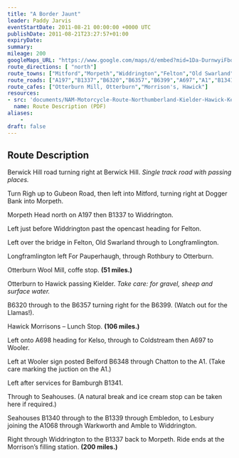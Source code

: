 ```yaml
---
title: "A Border Jaunt"
leader: Paddy Jarvis
eventStartDate: 2011-08-21 00:00:00 +0000 UTC
publishDate: 2011-08-21T23:27:57+01:00
expiryDate:
summary:
mileage: 200
googleMaps_URL: "https://www.google.com/maps/d/embed?mid=1Da-DurnwyiFbo4xx7JLcpCKQ3yaj5prF"
route_directions: [ "north"]
route_towns: ["Mitford","Morpeth","Widdrington","Felton","Old Swarland","Longframlington","Pauperhaugh","Rothbury","Otterburn","Hawick","Kielder","Kelso","Coldstream","Wooler","Belford","Chatton","Bamburgh","Seahouses","Embleton","Lesbury","Warkworth"]
route_roads: ["A197","B1337","B6320","B6357","B6399","A697","A1","B1341","B1340","B1339","A1068"]
route_cafes: ["Otterburn Mill, Otterburn","Morrison's, Hawick"]
resources:
- src: 'documents/NAM-Motorcycle-Route-Northumberland-Kielder-Hawick-Kelso-Wooler-Seahouses.pdf'
  name: Route Description (PDF)
aliases:
    - 
draft: false
---
```


## Route Description

Berwick Hill road turning right at Berwick Hill. *Single track road with passing places.* 

Turn Righ up to Gubeon Road, then left into Mitford, turning right at Dogger Bank
into Morpeth.

Morpeth Head north on A197 then B1337 to Widdrington.

Left just before Widdrington past the opencast heading for Felton.

Left over the bridge in Felton, Old Swarland through to Longframlington.

Longframlington left For Pauperhaugh, through Rothbury to Otterburn.

Otterburn Wool Mill, coffe stop. **(51 miles.)**

Otterburn to Hawick passing Kielder. *Take care: for gravel, sheep and surface water.*

B6320 through to the B6357 turning right for the B6399. (Watch out for the Llamas!).

Hawick Morrisons – Lunch Stop. **(106 miles.)**

Left onto A698 heading for Kelso, through to Coldstream then A697 to Wooler.

Left at Wooler sign posted Belford B6348 through Chatton to the A1. (Take care marking the juction on the A1.)

Left after services for Bamburgh B1341.

Through to Seahouses. (A natural break and ice cream stop can be taken here if required.)

Seahouses B1340 through to the B1339 through Embledon, to Lesbury joining the A1068 through Warkworth and Amble to Widdrington.

Right through Widdrington to the B1337 back to Morpeth. Ride ends at the Morrison’s
filling station. **(200 miles.)**




